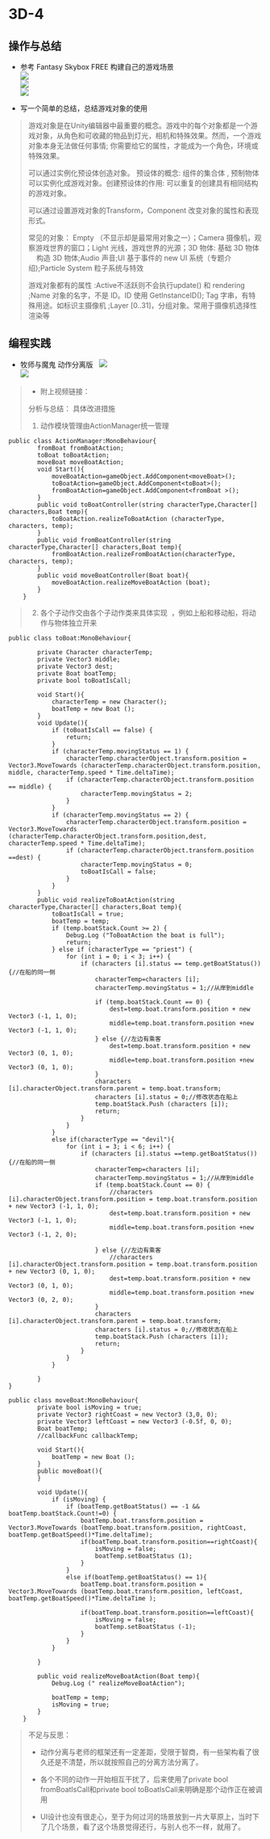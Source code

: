 # 3D-4
## 操作与总结  

* 参考 Fantasy Skybox FREE 构建自己的游戏场景  
  <img src="http://imglf5.nosdn.127.net/img/aHBnT05NNXVUK2dTNTU5Ky8waFJERldnNTNEeURtM2g4eEtMeWVKSDZmWkRMVkpIZXMzdUdRPT0.png?imageView&thumbnail=500x0&quality=96&stripmeta=0"  />      
  <img src="http://imglf3.nosdn.127.net/img/aHBnT05NNXVUK2dTNTU5Ky8waFJESGNRWnNvU1VIejk5cGVlaWhmZjUwRGFWQk5BMURCWFhBPT0.png?imageView&thumbnail=500x0&quality=96&stripmeta=0"  />  
  <img src="http://imglf3.nosdn.127.net/img/aHBnT05NNXVUK2dTNTU5Ky8waFJESllET0dSTjhEaUFacTlZZFZ2eU9NNXRQUHVkY1FMOTRBPT0.png?imageView&thumbnail=500x0&quality=96&stripmeta=0"  />  

* 写一个简单的总结，总结游戏对象的使用  

> 游戏对象是在Unity编辑器中最重要的概念。游戏中的每个对象都是一个游戏对象，从角色和可收藏的物品到灯光，相机和特殊效果。然而，一个游戏对象本身无法做任何事情; 你需要给它的属性，才能成为一个角色，环境或特殊效果。  
>  
> 可以通过实例化预设体创造对象。  预设体的概念: 组件的集合体 , 预制物体可以实例化成游戏对象。创建预设体的作用: 可以重复的创建具有相同结构的游戏对象。
>  
> 可以通过设置游戏对象的Transform，Component 改变对象的属性和表现形式。 
>  
> 常见的对象： Empty （不显示却是最常用对象之一）；Camera 摄像机，观察游戏世界的窗口；Light 光线，游戏世界的光源；3D 物体:  基础 3D 物体     构造 3D 物体;Audio 声音;UI 基于事件的 new UI 系统（专题介绍);Particle System 粒子系统与特效  
>  
> 游戏对象都有的属性 :Active不活跃则不会执行update() 和 rendering ;Name 对象的名字，不是 ID。ID 使用 GetInstanceID(); Tag  字串，有特殊用途。如标识主摄像机 ;Layer [0..31]，分组对象。常用于摄像机选择性渲染等  


## 编程实践  

* 牧师与魔鬼 动作分离版  
  <img src="http://imglf4.nosdn.127.net/img/aHBnT05NNXVUK2ppYXhIbGYzeU5IZG9TSFRia2xRRUhQbkV1YVc1bkt0TmlLMmFxM3RCTmJ3PT0.png?imageView&thumbnail=500x0&quality=96&stripmeta=0"  />  
  <img src="http://imglf3.nosdn.127.net/img/aHBnT05NNXVUK2ppYXhIbGYzeU5IVC95eVgxeThObXZOVjJKRGZIY0pOZ3ZhdE9jeHBvRXF3PT0.png?imageView&thumbnail=500x0&quality=96&stripmeta=0"  />  
  
> * 附上视频链接： 
> 
> 分析与总结： 
> 具体改进措施  
> 1. 动作模块管理由ActionManager统一管理  
```  
public class ActionManager:MonoBehaviour{
		fromBoat fromBoatAction;
		toBoat toBoatAction;
		moveBoat moveBoatAction;
		void Start(){
			moveBoatAction=gameObject.AddComponent<moveBoat>();
			toBoatAction=gameObject.AddComponent<toBoat>();
			fromBoatAction=gameObject.AddComponent<fromBoat >();
		}
		public void toBoatController(string characterType,Character[] characters,Boat temp){
			toBoatAction.realizeToBoatAction (characterType, characters, temp);
		}
		public void fromBoatController(string characterType,Character[] characters,Boat temp){
			fromBoatAction.realizeFromBoatAction(characterType, characters, temp);
		}
		public void moveBoatController(Boat boat){
			moveBoatAction.realizeMoveBoatAction (boat);
		}
	}
```  
> 2. 各个子动作交由各个子动作类来具体实现  ，例如上船和移动船，将动作与物体独立开来
```  
public class toBoat:MonoBehaviour{
		
		private Character characterTemp;
		private Vector3 middle;
		private Vector3 dest;
		private Boat boatTemp;
		private bool toBoatIsCall;	

		void Start(){
			characterTemp = new Character();
			boatTemp = new Boat ();
		}
		void Update(){
			if (toBoatIsCall == false) {
				return;
			}
			if (characterTemp.movingStatus == 1) {
				characterTemp.characterObject.transform.position = Vector3.MoveTowards (characterTemp.characterObject.transform.position, middle, characterTemp.speed * Time.deltaTime);
				if (characterTemp.characterObject.transform.position == middle) {
					characterTemp.movingStatus = 2;
				}
			}
			if (characterTemp.movingStatus == 2) {
				characterTemp.characterObject.transform.position = Vector3.MoveTowards (characterTemp.characterObject.transform.position,dest, characterTemp.speed * Time.deltaTime);
				if (characterTemp.characterObject.transform.position ==dest) {
					characterTemp.movingStatus = 0;
					toBoatIsCall = false;
				}
			}
		}
		public void realizeToBoatAction(string characterType,Character[] characters,Boat temp){
			toBoatIsCall = true;
			boatTemp = temp;
			if (temp.boatStack.Count >= 2) {
				Debug.Log ("ToBoatAction the boat is full");
				return;
			} else if (characterType == "priest") {
				for (int i = 0; i < 3; i++) {
					if (characters [i].status == temp.getBoatStatus()) {//在船的同一侧
						characterTemp=characters [i];
						characterTemp.movingStatus = 1;//从岸到middle

						if (temp.boatStack.Count == 0) {
							dest=temp.boat.transform.position + new Vector3 (-1, 1, 0);
							middle=temp.boat.transform.position +new Vector3 (-1, 1, 0);
						} else {//左边有乘客
							dest=temp.boat.transform.position + new Vector3 (0, 1, 0);
							middle=temp.boat.transform.position +new Vector3 (0, 1, 0);
						}
						characters [i].characterObject.transform.parent = temp.boat.transform;
						characters [i].status = 0;//修改状态在船上
						temp.boatStack.Push (characters [i]);
						return;
					}
				}
			}
			else if(characterType == "devil"){
				for (int i = 3; i < 6; i++) {
					if (characters [i].status ==temp.getBoatStatus()) {//在船的同一侧
						characterTemp=characters [i];
						characterTemp.movingStatus = 1;//从岸到middle
						if (temp.boatStack.Count == 0) {
							//characters [i].characterObject.transform.position = temp.boat.transform.position + new Vector3 (-1, 1, 0);
							dest=temp.boat.transform.position + new Vector3 (-1, 1, 0);
							middle=temp.boat.transform.position +new Vector3 (-1, 2, 0);

						} else {//左边有乘客
							//characters [i].characterObject.transform.position = temp.boat.transform.position + new Vector3 (0, 1, 0);
							dest=temp.boat.transform.position + new Vector3 (0, 1, 0);
							middle=temp.boat.transform.position +new Vector3 (0, 2, 0);
						}
						characters [i].characterObject.transform.parent = temp.boat.transform;
						characters [i].status = 0;//修改状态在船上
						temp.boatStack.Push (characters [i]);
						return;
					}
				}	
			}

		}
}
```  

```  
public class moveBoat:MonoBehaviour{
		private bool isMoving = true;
		private Vector3 rightCoast = new Vector3 (3,0, 0);
		private Vector3 leftCoast = new Vector3 (-0.5f, 0, 0);
		Boat boatTemp;
		//callbackFunc callbackTemp;

		void Start(){
			boatTemp = new Boat ();
		}
		public moveBoat(){
		}

		void Update(){
			if (isMoving) {
				if (boatTemp.getBoatStatus() == -1 && boatTemp.boatStack.Count!=0) {
					boatTemp.boat.transform.position = Vector3.MoveTowards (boatTemp.boat.transform.position, rightCoast, boatTemp.getBoatSpeed()*Time.deltaTime);
					if(boatTemp.boat.transform.position==rightCoast){
						isMoving = false;
						boatTemp.setBoatStatus (1);
					}
				}
				else if(boatTemp.getBoatStatus() == 1){
					boatTemp.boat.transform.position = Vector3.MoveTowards (boatTemp.boat.transform.position, leftCoast, boatTemp.getBoatSpeed()*Time.deltaTime );

					if(boatTemp.boat.transform.position==leftCoast){
						isMoving = false;
						boatTemp.setBoatStatus (-1);
					}
				}
			}

		}
			
		public void realizeMoveBoatAction(Boat temp){
			Debug.Log (" realizeMoveBoatAction");

			boatTemp = temp;
			isMoving = true;
		}
	}
```  
> 不足与反思：
> * 动作分离与老师的框架还有一定差距，受限于智商，有一些架构看了很久还是不清楚，所以就按照自己的分离方法分离了。  
> 
> * 各个不同的动作一开始相互干扰了，后来使用了private bool fromBoatIsCall和private bool toBoatIsCall来明确是那个动作正在被调用
> 
> * UI设计也没有很走心，至于为何过河的场景放到一片大草原上，当时下了几个场景，看了这个场景觉得还行，与别人也不一样，就用了。
